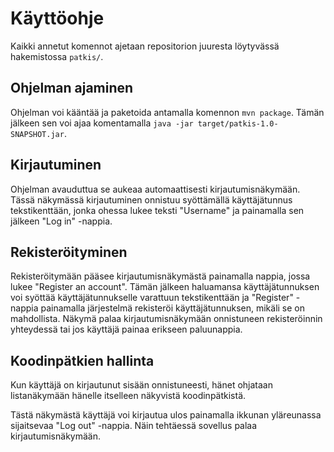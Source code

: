 # Käyttöohje

Kaikki annetut komennot ajetaan repositorion juuresta löytyvässä hakemistossa
`patkis/`.

## Ohjelman ajaminen

Ohjelman voi kääntää ja paketoida antamalla komennon `mvn package`. Tämän
jälkeen sen voi ajaa komentamalla `java -jar target/patkis-1.0-SNAPSHOT.jar`.

## Kirjautuminen

Ohjelman avauduttua se aukeaa automaattisesti kirjautumisnäkymään. Tässä
näkymässä kirjautuminen onnistuu syöttämällä käyttäjätunnus tekstikenttään,
jonka ohessa lukee teksti "Username" ja painamalla sen jälkeen "Log in"
-nappia.

## Rekisteröityminen

Rekisteröitymään pääsee kirjautumisnäkymästä painamalla nappia, jossa lukee
"Register an account". Tämän jälkeen haluamansa käyttäjätunnuksen voi syöttää
käyttäjätunnukselle varattuun tekstikenttään ja "Register" -nappia painamalla
järjestelmä rekisteröi käyttäjätunnuksen, mikäli se on mahdollista. Näkymä
palaa kirjautumisnäkymään onnistuneen rekisteröinnin yhteydessä tai jos
käyttäjä painaa erikseen paluunappia.

## Koodinpätkien hallinta

Kun käyttäjä on kirjautunut sisään onnistuneesti, hänet ohjataan listanäkymään
hänelle itselleen näkyvistä koodinpätkistä.

Tästä näkymästä käyttäjä voi kirjautua ulos painamalla ikkunan yläreunassa
sijaitsevaa "Log out" -nappia. Näin tehtäessä sovellus palaa
kirjautumisnäkymään.
